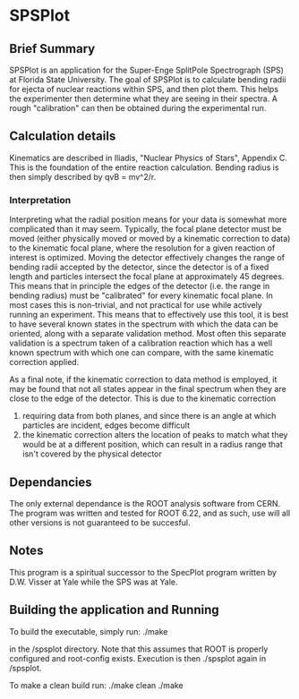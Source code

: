 # SPSPlot

## Brief Summary
SPSPlot is an application for the Super-Enge SplitPole Spectrograph (SPS) at Florida State University. The goal of SPSPlot is to
calculate bending radii for ejecta of nuclear reactions within SPS, and then plot them. This helps the experimenter then determine what they are
seeing in their spectra. A rough "calibration" can then be obtained during the experimental run.

## Calculation details
Kinematics are described in Iliadis, "Nuclear Physics of Stars", Appendix C. This is the foundation of the entire reaction calculation. Bending radius
is then simply described by qvB = mv^2/r.

### Interpretation
Interpreting what the radial position means for your data is somewhat more complicated than it may seem. Typically, the focal plane detector must be moved (either physically moved or 
moved by a kinematic correction to data) to the kinematic focal plane, where the resolution for a given reaction of interest is optimized. Moving the detector effectively changes the range
of bending radii accepted by the detector, since the detector is of a fixed length and particles intersect the focal plane at approximately 45 degrees. This means that in principle the edges
of the detector (i.e. the range in bending radius) must be "calibrated" for every kinematic focal plane. In most cases this is non-trivial, and not practical for use while actively running an
experiment. This means that to effectively use this tool, it is best to have several known states in the spectrum with which the data can be oriented, along with a separate validation method.
Most often this separate validation is a spectrum taken of a calibration reaction which has a well known spectrum with which one can compare, with the same kinematic correction applied.

As a final note, if the kinematic correction to data method is employed, it may be found that not all states appear in the final spectrum when they are close to the edge of the detector. This is due to
the kinematic correction
1. requiring data from both planes, and since there is an angle at which particles are incident, edges become difficult
2. the kinematic correction alters the location of peaks to match what they would be at a different position, which can result in a radius range that isn't covered by the physical detector

## Dependancies
The only external dependance is the ROOT analysis software from CERN. The program was written and tested for ROOT 6.22, and as such, use will all other versions
is not guaranteed to be succesful.

## Notes
This program is a spiritual successor to the SpecPlot program written by D.W. Visser at Yale while the SPS was at Yale.

## Building the application and Running

To build the executable, simply run:
./make

in the /spsplot directory. Note that this assumes that ROOT is properly configured and root-config exists. Execution is then
./spsplot
again in /spsplot.

To make a clean build run:
./make clean
./make